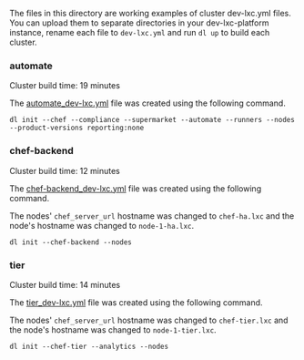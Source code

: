 The files in this directory are working examples of cluster dev-lxc.yml files. You can upload them to separate directories in your dev-lxc-platform instance, rename each file to `dev-lxc.yml` and run `dl up` to build each cluster.

### automate

Cluster build time: 19 minutes

The [automate_dev-lxc.yml](automate_dev-lxc.yml) file was created using the following command.

```
dl init --chef --compliance --supermarket --automate --runners --nodes --product-versions reporting:none
```

### chef-backend

Cluster build time: 12 minutes

The [chef-backend_dev-lxc.yml](chef-backend_dev-lxc.yml) file was created using the following command.

The nodes' `chef_server_url` hostname was changed to `chef-ha.lxc` and the node's hostname was changed to `node-1-ha.lxc`.

```
dl init --chef-backend --nodes
```

### tier

Cluster build time: 14 minutes

The [tier_dev-lxc.yml](tier_dev-lxc.yml) file was created using the following command.

The nodes' `chef_server_url` hostname was changed to `chef-tier.lxc` and the node's hostname was changed to `node-1-tier.lxc`.

```
dl init --chef-tier --analytics --nodes
```
